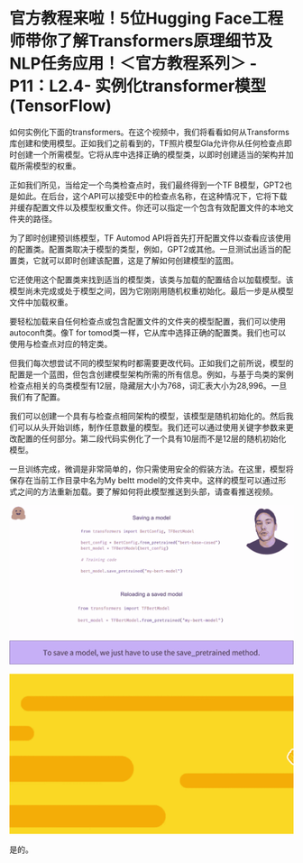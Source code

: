 # 官方教程来啦！5位Hugging Face工程师带你了解Transformers原理细节及NLP任务应用！＜官方教程系列＞ - P11：L2.4- 实例化transformer模型(TensorFlow) 

如何实例化下面的transformers。在这个视频中，我们将看看如何从Transforms库创建和使用模型。正如我们之前看到的，TF照片模型Gla允许你从任何检查点即时创建一个所需模型。它将从库中选择正确的模型类，以即时创建适当的架构并加载所需模型的权重。

正如我们所见，当给定一个鸟类检查点时，我们最终得到一个TF B模型，GPT2也是如此。在后台，这个API可以接受E中的检查点名称，在这种情况下，它将下载并缓存配置文件以及模型权重文件。你还可以指定一个包含有效配置文件的本地文件夹的路径。

为了即时创建预训练模型，TF Automod API将首先打开配置文件以查看应该使用的配置类。配置类取决于模型的类型，例如，GPT2或其他。一旦测试出适当的配置类，它就可以即时创建该配置，这是了解如何创建模型的蓝图。

它还使用这个配置类来找到适当的模型类，该类与加载的配置结合以加载模型。该模型尚未完成或处于模型之间，因为它刚刚用随机权重初始化。最后一步是从模型文件中加载权重。

要轻松加载来自任何检查点或包含配置文件的文件夹的模型配置，我们可以使用autoconft类。像T for tomod类一样，它从库中选择正确的配置类。我们也可以使用与检查点对应的特定类。

但我们每次想尝试不同的模型架构时都需要更改代码。正如我们之前所说，模型的配置是一个蓝图，但包含创建模型架构所需的所有信息。例如，与基于鸟类的案例检查点相关的鸟类模型有12层，隐藏层大小为768，词汇表大小为28,996。一旦我们有了配置。

我们可以创建一个具有与检查点相同架构的模型，该模型是随机初始化的。然后我们可以从头开始训练，制作任意数量的模型。我们还可以通过使用关键字参数来更改配置的任何部分。第二段代码实例化了一个具有10层而不是12层的随机初始化模型。

一旦训练完成，微调是非常简单的，你只需使用安全的假装方法。在这里，模型将保存在当前工作目录中名为My beltt model的文件夹中。这样的模型可以通过形式之间的方法重新加载。要了解如何将此模型推送到头部，请查看推送视频。

![](img/2918b334c029ecd181f96c38b1ffc1ef_1.png)

![](img/2918b334c029ecd181f96c38b1ffc1ef_2.png)

是的。
